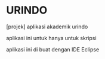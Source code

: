 # URINDO
[projek] aplikasi akademik urindo

aplikasi ini untuk hanya untuk skripsi

aplikasi ini di buat dengan IDE Eclipse
